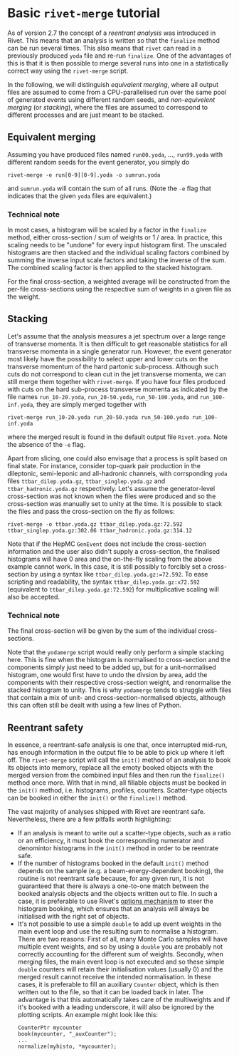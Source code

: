 # Basic `rivet-merge` tutorial

As of version 2.7 the concept of a *reentrant analysis* was introduced in Rivet.
This means that an analysis is written so that the `finalize` method can be run
several times. This also means that `rivet` can read in a previously produced
`yoda` file and re-run `finalize`. One of the advantages of this is that it is
then possible to merge several runs into one in a statistically correct way
using the `rivet-merge` script.

In the following, we will distinguish _equivalent merging_,
where all output files are assumed to come from a CPU-parallelised run
over the same pool of generated events using different random seeds, 
and _non-equivelent merging_ (or _stacking_), where the files are assumed to 
correspond to different processes and are just meant to be stacked.


## Equivalent merging

Assuming you have produced files named `run00.yoda`, ...,
`run99.yoda` with different random seeds for the event generator, you simply do
```
rivet-merge -e run[0-9][0-9].yoda -o sumrun.yoda
```
and `sumrun.yoda` will contain the sum of all runs. (Note the `-e` flag that
indicates that the given `yoda` files are equivalent.)

### Technical note

In most cases, a histogram will be scaled by a factor in the `finalize` method,
either cross-section / sum of weights or 1 / area. In practice, this scaling
needs to be "undone" for every input histogram first. The unscaled histograms 
are then stacked and the individual scaling factors combined by summing the
inverse input scale factors and taking the inverse of the sum.
The combined scaling factor is then applied to the stacked histogram.

For the final cross-section, a weighted average will be constructed from
the per-file cross-sections using the respective sum of weights in a given
file as the weight.


## Stacking

Let's assume that the analysis measures a jet spectrum over a large range 
of transverse momenta. It is then difficult to get reasonable statistics 
for all transverse momenta in a single generator run. However, the event generator 
most likely have the possibility to select upper and lower cuts on the 
transverse momentum of the hard partonic sub-process. Although such cuts
do not correspond to clean cut in the jet transverse momenta, we can still merge
them together with `rivet-merge`. If you have four files produced with cuts on
the hard sub-process transverse momenta as indicated by the file names
`run_10-20.yoda`, `run_20-50.yoda`, `run_50-100.yoda`, and `run_100-inf.yoda`,
they are simply merged together with
```
rivet-merge run_10-20.yoda run_20-50.yoda run_50-100.yoda run_100-inf.yoda 
```
where the merged result is found in the default
output file `Rivet.yoda`. Note the absence of the `-e` flag.


Apart from slicing, one could also envisage that a process is split based
on final state. For instance, consider top-quark pair production in the dileptonic, 
semi-leponic and all-hadronic channels, with corrsponding `yoda` files 
`ttbar_dilep.yoda.gz`, `ttbar_singlep.yoda.gz` and `ttbar_hadronic.yoda.gz` respectively.
Let's assume the generator-level cross-section was not known when the files
were produced and so the cross-section was manually set to unity at the time.
It is possible to stack the files and pass the cross-section on the fly as follows:
```
rivet-merge -o ttbar.yoda.gz ttbar_dilep.yoda.gz:72.592 ttbar_singlep.yoda.gz:302.06 ttbar_hadronic.yoda.gz:314.12
```

Note that if the HepMC `GenEvent` does not include the cross-section information
and the user also didn't supply a cross-section, the finalised histograms
will have 0 area and the on-the-fly scaling from the above example cannot work.
In this case, it is still possibly to forcibly set a cross-section 
by using a syntax like `ttbar_dilep.yoda.gz:=72.592`. 
To ease scripting and readability,
the syntax `ttbar_dilep.yoda.gz:x72.592` (equivalent to `ttbar_dilep.yoda.gz:72.592`)
for multiplicative scaling will also be accepted.

### Technical note

The final cross-section will be given by the sum of the individual cross-sections.

Note that the `yodamerge` script would really only perform a simple stacking here. 
This is fine when the histogram is normalised to cross-section and the components 
simply just need to be added up, but for a unit-normalised histogram, one would first 
have to undo the divsion by area, add the components with their respective 
cross-section weight, and renormalise the stacked histogram to unity. This is why `yodamerge` 
tends to struggle with files that contain a mix of unit- and cross-section-normalised 
objects, although this can often still be dealt with using a few lines of Python.


## Reentrant safety

In essence, a reentrant-safe analysis is one that, once interrupted mid-run,
has enough information in the output file to be able to pick up where it left off.
The `rivet-merge` script will call the `init()` method of an analysis to book 
its objects into memory, replace all the emoty booked objects with the merged version 
from the combined input files and then run the `finalize()` method once more. 
With that in mind, all fillable objects must be booked in the `init()` method, 
i.e. histograms, profiles, counters. Scatter-type objects can be booked in either 
the `init()` or the `finalize()` method.

The vast majority of analyses shipped with Rivet are reentrant safe. 
Nevertheless, there are a few pitfalls worth highlighting:

 * If an analysis is meant to write out a scatter-type objects, such as
   a ratio or an efficiency, it must book the corresponding numerator 
   and denomintor histograms in the `init()` method in order to be 
   reentrate safe.
 * If the number of histograms booked in the default `init()` method
   depends on the sample (e.g. a beam-energy-dependent booking),
   the routine is not reentrant safe because, for any given run,
   it is not guaranteed that there is always a one-to-one match 
   between the booked analysis objects and the objects written 
   out to file. In such a case, it is preferable to use 
   Rivet's [options mechanism](anaoptions.md) to steer the 
   histogram booking, which ensures that an analysis will
   always be initialised with the right set of objects.
 * It's not possible to use a simple `double` to add up 
   event weights in the main event loop and use the 
   resulting sum to normalise a histogram. There are two reasons: 
   First of all, many Monte Carlo samples will have multiple
   event weights, and so by using a `double` you are probably
   not correctly accounting for the different sum of weights.
   Secondly, when merging files, the main event loop is not 
   executed and so these simple `double` counters will retain
   their initialisation values (usually 0) and the merged result
   cannot receive the intended normalisation. In these cases,
   it is preferable to fill an auxiliary `Counter` object, which
   is then written out to the file, so that it can be loaded back in later.
   The advantage is that this automatically takes care of the multiweights
   and if it's booked with a leading underscore, it will also be ignored
   by the plotting scripts. An example might look like this:
   ```
   CounterPtr mycounter
   book(mycounter, "_auxCounter");
   ...
   normalize(myhisto, *mycounter);
   ```

